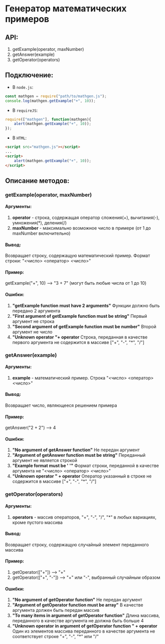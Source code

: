 ﻿Генератор математических примеров
=================================

API:
----
1. getExample(operator, maxNumber)
2. getAnswer(example)
3. getOperator(operators)

Подключение:
------------
* В `node.js`:

```js
const mathgen = require("path/to/mathgen.js");
console.log(mathgen.getExample("+", 10)); 
```

* В `requireJS`:
```js
require(["mathgen"], function(mathgen){
    alert(mathgen.getExample("+", 10));
});
```
* В `HTML`:
```html
<script src="mathgen.js"></script>
...
<script>
    alert(mathgen.getExample("+", 10));
</script>
```

Описание методов:
-----------------

### getExample(operator, maxNumber)

#### Аргументы:

1. **operator** - строка, содержащая оператор сложения(+), вычитания(-), умножения(*), деления(/)
2. **maxNumber** - максимально возможное число в примере (от 1 до maxNumber включительно)

#### Вывод:
Возвращает строку, содержащую математический пример. Формат строки: "<число> <оператор> <число>"

#### Пример:
getExample("+", 10) --> "3 + 7" (могут быть любые числа от 1 до 10)

#### Ошибки:
1. **"getExample function must have 2 arguments"**
   Функции должно быть передано 2 аргумента
2. **"First argument of getExample function must be string"**
   Первый аргумент не строка
3. **"Second argument of getExample function must be number"**
   Второй аргумент не число
4. **"Unknown operator "+ operator**
   Строка, переданная в качестве первого аргумента не содержится в массиве ["+", "-", "*", "/"]

### getAnswer(example)

#### Аргументы:

1. **example** - математический пример. Строка "<число> <оператор> <число>"

#### Вывод:
Возвращает число, являющееся решением примера

#### Пример:
getAnswer("2 + 2") --> 4

#### Ошибки:
1. **"No argument of getAnswer function"**
   Не передан аргумент
2. **"Argument of getAnswer function must be string"**
   Переданный аргумент не является строкой
3. **"Example format must be '<number> <operator> <number>'"**
   Формат строки, переданной в качестве аргумента не "<число> <оператор> <число>"
4. **"Unknown operator " + operator**
   Оператор указанный в строке не содержится в массиве ["+", "-", "*", "/"]

### getOperator(operators)

#### Аргументы:

1. **operators** - массив операторов, "+", "-", "/", "*" в любых вариациях, кроме пустого массива

#### Вывод:
Возвращает строку, содержащую случайный элемент переданного массива

#### Пример:

1. getOperator(["+"]) --> "+"
2. getOperator(["+", "-"]) --> "+" или "-", выбранный случайным образом

#### Ошибки:
1. **"No argument of getOperator function"**
   Не передан аргумент
2. **"Argument of getOperator function must be array"**
   В качестве аргумента должен быть передан массив
3. **"To many items in argument of getOperator function"**
   Длина массива, переданного в качестве аргумента не должна быть больше 4
4. **"Unknown operator in argument of getOperator function " + operator**
   Один из элементов массива переданного в качестве аргумента не соответствует строке "+", "-", "*" или "/" 